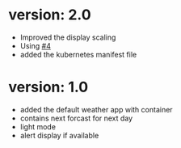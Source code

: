 # version: 2.0
* Improved the display scaling
* Using [#4](https://github.com/dipsonu10/Weather-App/issues/4)
* added the kubernetes manifest file

# version: 1.0
* added the default weather app with container
* contains next forcast for next day
* light mode
* alert display if available
